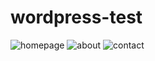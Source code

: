 # wordpress-test
![homepage](https://user-images.githubusercontent.com/9360748/41376065-130f5860-6f26-11e8-9962-745ae22c162d.png)
![about](https://user-images.githubusercontent.com/9360748/41376067-146c2882-6f26-11e8-9123-be12d1d078e0.png)
![contact](https://user-images.githubusercontent.com/9360748/41376068-15c9f858-6f26-11e8-86e0-d8630521cbcd.png)
